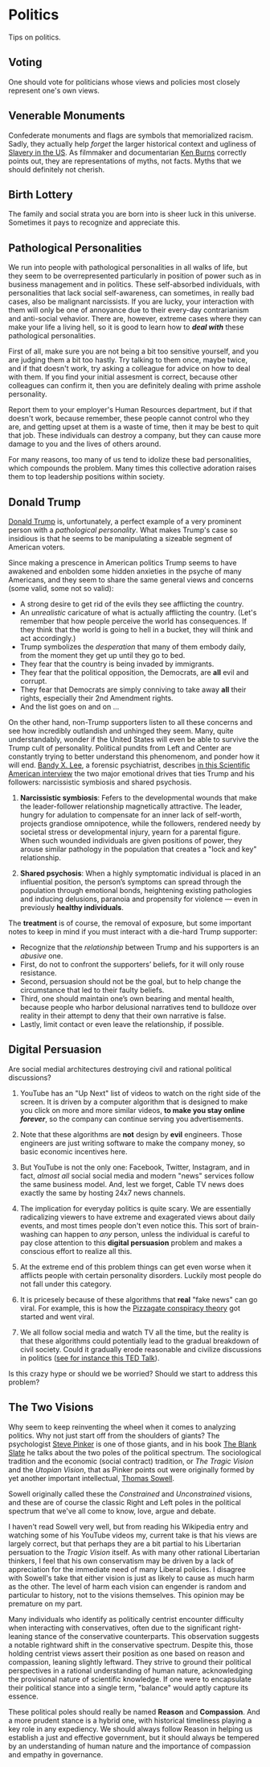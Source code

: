 # Politics
Tips on politics.


## Voting
One should vote for politicians whose views and policies most closely represent one's own views.


## Venerable Monuments
Confederate monuments and flags are symbols that memorialized racism. Sadly, they actually help *forget* the larger historical context and ugliness of [Slavery in the US](https://en.wikipedia.org/wiki/Slavery_in_the_United_States). As filmmaker and documentarian [Ken Burns](https://en.wikipedia.org/wiki/Ken_Burns) correctly points out, they are representations of myths, not facts. Myths that we should definitely not cherish.


## Birth Lottery
The family and social strata you are born into is sheer luck in this universe. Sometimes it pays to recognize and appreciate this.


## Pathological Personalities
We run into people with pathological personalities in all walks of life, but they seem to be overrepresented particularly in position of power such as in business management and in politics. These self-absorbed individuals, with personalities that lack social self-awareness, can sometimes, in really bad cases, also be malignant narcissists. If you are lucky, your interaction with them will only be one of annoyance due to their every-day contrarianism and anti-social vehavior. There are, however, extreme cases where they can make your life a living hell, so it is good to learn how to **_deal with_** these pathological personalities.

First of all, make sure you are not being a bit too sensitive yourself, and you are judging them a bit too hastly. Try talking to them once, maybe twice, and if that doesn't work, try asking a colleague for advice on how to deal with them. If you find your initial assesment is correct, because other colleagues can confirm it, then you are definitely dealing with prime asshole personality. 

Report them to your employer's Human Resources department, but if that doesn't work, because remember, these people cannot control who they are, and getting upset at them is a waste of time, then it may be best to quit that job. These individuals can destroy a company, but they can cause more damage to you and the lives of others around.

For many reasons, too many of us tend to idolize these bad personalities, which compounds the problem. Many times this collective adoration raises them to top leadership positions within society.


## Donald Trump
[Donald Trump](https://en.wikipedia.org/wiki/Donald_Trump) is, unfortunately, a perfect example of a very prominent person with a _pathological personality_. What makes Trump's case so insidious is that he seems to be manipulating a sizeable segment of American voters.

Since making a prescence in American politics Trump seems to have awakened and enbolden some hidden anxieties in the psyche of many Americans, and they seem to share the same general views and concerns (some valid, some not so valid):

- A strong desire to get rid of the evils they see afflicting the country.
- An *unrealistic* caricature of what is actually afflicting the country. (Let's remember that how people perceive the world has consequences. If they think that the world is going to hell in a bucket, they will think and act accordingly.)
- Trump symbolizes the _desperation_ that many of them embody daily, from the moment they get up until they go to bed.
- They fear that the country is being invaded by immigrants.
- They fear that the political opposition, the Democrats, are **all** evil and corrupt.
- They fear that Democrats are simply conniving to take away **all** their rights, especially their 2nd Amendment rights.
- And the list goes on and on ...

On the other hand, non-Trump supporters listen to all these concerns and see how incredibly outlandish and unhinged they seem. Many, quite understandably, wonder if the United States will even be able to survive the Trump cult of personality. Political pundits from Left and Center are constantly trying to better understand this phenomenom, and ponder how it will end. [Bandy X. Lee](https://en.wikipedia.org/wiki/Bandy_X._Lee), a forensic psychiatrist, describes [in this Scientific American interview](https://www.scientificamerican.com/article/the-shared-psychosis-of-donald-trump-and-his-loyalists/) the two major emotional drives that ties Trump and his followers: narcissistic symbiosis and shared psychosis.

1. **Narcissistic symbiosis**: Fefers to the developmental wounds that make the leader-follower relationship magnetically attractive. The leader, hungry for adulation to compensate for an inner lack of self-worth, projects grandiose omnipotence, while the followers, rendered needy by societal stress or developmental injury, yearn for a parental figure. When such wounded individuals are given positions of power, they arouse similar pathology in the population that creates a "lock and key" relationship.

2. **Shared psychosis**: When a highly symptomatic individual is placed in an influential position, the person’s symptoms can spread through the population through emotional bonds, heightening existing pathologies and inducing delusions, paranoia and propensity for violence — even in previously **healthy individuals**.

The **treatment** is of course, the removal of exposure, but some important notes to keep in mind if you must interact with a die-hard Trump supporter:

- Recognize that the _relationship_ between Trump and his supporters is an _abusive_ one.
- First, do not to confront the supporters’ beliefs, for it will only rouse resistance.
- Second, persuasion should not be the goal, but to help change the circumstance that led to their faulty beliefs.
- Third, one should maintain one’s own bearing and mental health, because people who harbor delusional narratives tend to bulldoze over reality in their attempt to deny that their own narrative is false.
- Lastly, limit contact or even leave the relationship, if possible.


## Digital Persuasion
Are social medial architectures destroying civil and rational political discussions?

1. YouTube has an "Up Next" list of videos to watch on the right side of the screen. It is driven by a computer algorithm that is designed to make you click on more and more similar videos, **to make you stay online _forever_**, so the company can continue serving you advertisements.

2. Note that these algorithms are **not** design by **evil** engineers. Those engineers are just writing software to make the company money, so basic economic incentives here.

3. But YouTube is not the only one: Facebook, Twitter, Instagram, and in fact, *almost all* social social media and modern "news" services follow the same business model. And, lest we forget, Cable TV news does exactly the same by hosting 24x7 news channels.

4. The implication for everyday politics is quite scary. We are essentially radicalizing viewers to have extreme and exagerated views about daily events, and most times people don't even notice this. This sort of brain-washing can happen to _any_ person, unless the individual is careful to pay close attention to this **digital persuasion** problem and makes a conscious effort to realize all this.

5. At the extreme end of this problem things can get even worse when it afflicts people with certain personality disorders. Luckily most people do not fall under this category.

6. It is pricesely because of these algorithms that **real** "fake news" can go viral. For example, this is how the [Pizzagate conspiracy theory](https://en.wikipedia.org/wiki/Pizzagate_conspiracy_theory) got started and went viral.

7. We all follow social media and watch TV all the time, but the reality is that these algorithms could potentially lead to the gradual breakdown of civil society. Could it gradually erode reasonable and civilize discussions in politics ([see for instance this TED Talk](https://youtu.be/iFTWM7HV2UI)).

Is this crazy hype or should we be worried? Should we start to address this problem?


## The Two Visions
Why seem to keep reinventing the wheel when it comes to analyzing politics. Why not just start off from the shoulders of giants? The psychologist [Steve Pinker](https://en.wikipedia.org/wiki/Steven_Pinker) is one of those giants, and in his book [The Blank Slate](https://en.wikipedia.org/wiki/The_Blank_Slate) he talks about the two poles of the political spectrum. The sociological tradition and the economic (social contract) tradition, or _The Tragic Vision_ and the _Utopian Vision_, that as Pinker points out were originally formed by yet another important intellectual, [Thomas Sowell](https://en.wikipedia.org/wiki/Thomas_Sowell).

Sowell originally called these the _Constrained_ and _Unconstrained_ visions, and these are of course the classic Right and Left poles in the political spectrum that we've all come to know, love, argue and debate.

I haven't read Sowell very well, but from reading his Wikipedia entry and watching some of his YouTube videos my, current take is that his views are largely correct, but that perhaps they are a bit partial to his Libertarian persuation to the *Tragic Vision* itself. As with many other rational Libertarian thinkers, I feel that his own conservatism may be driven by a lack of appreciation for the immediate need of many Liberal policies. I disagree with Sowell's take that either vision is just as likely to cause as much harm as the other. The level of harm each vision can engender is random and particular to history, not to the visions themselves. This opinion may be premature on my part.

Many individuals who identify as politically centrist encounter difficulty when interacting with conservatives, often due to the significant right-leaning stance of the conservative counterparts. This observation suggests a notable rightward shift in the conservative spectrum. Despite this, those holding centrist views assert their position as one based on reason and compassion, leaning slightly leftward. They strive to ground their political perspectives in a rational understanding of human nature, acknowledging the provisional nature of scientific knowledge. If one were to encapsulate their political stance into a single term, "balance" would aptly capture its essence.

These political poles should really be named **Reason** and **Compassion**. And a more prudent stance is a hybrid one, with historical timeliness playing a key role in any expediency. We should always follow Reason in helping us establish a just and effective government, but it should always be tempered by an understanding of human nature and the importance of compassion and empathy in governance.
